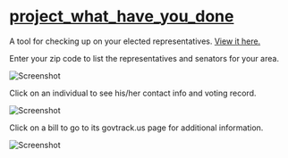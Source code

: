 # [project_what_have_you_done](http://blackwright-whyd.herokuapp.com/)

A tool for checking up on your elected representatives. [View it here.](http://blackwright-whyd.herokuapp.com/)

Enter your zip code to list the representatives and senators for your area.

![Screenshot](https://github.com/blackwright/project_what_have_you_done/screenshots/whyd1.jpg?raw=true)

Click on an individual to see his/her contact info and voting record.

![Screenshot](https://github.com/blackwright/project_what_have_you_done/screenshots/whyd2.jpg?raw=true)

Click on a bill to go to its govtrack.us page for additional information.

![Screenshot](https://github.com/blackwright/project_what_have_you_done/screenshots/whyd3.jpg?raw=true)
